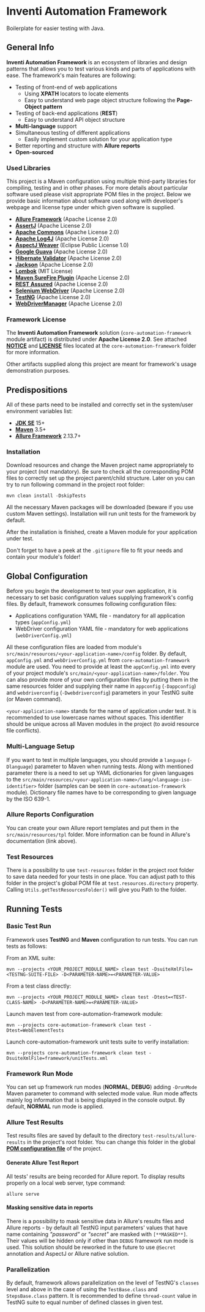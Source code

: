   # Inventi Automation Framework
Boilerplate for easier testing with Java.

## General Info
**Inventi Automation Framework** is an ecosystem of libraries and design patterns that allows you to test various kinds and parts of applications with ease. The framework's main features are following:

- Testing of front-end of web applications
  - Using **XPATH** locators to locate elements
  - Easy to understand web page object structure following the **Page-Object pattern**
- Testing of back-end applications (**REST**)
  - Easy to understand API object structure
- **Multi-language** support
- Simultaneous testing of different applications
  - Easily implement custom solution for your application type
- Better reporting and structure with **Allure reports**
- **Open-sourced**

### Used Libraries
This project is a Maven configuration using multiple third-party libraries for compiling, testing and in other phases. For more details about particular software used please visit appropriate POM files in the project. Below we provide basic information about software used along with developer's webpage and license type under which given software is supplied.

- **[Allure Framework](https://docs.qameta.io/allure)** (Apache License 2.0)
- **[AssertJ](https://assertj.github.io/doc/)** (Apache License 2.0)
- **[Apache Commons](https://commons.apache.org)** (Apache License 2.0)
- **[Apache Log4J](https://logging.apache.org/log4j/2.x)** (Apache License 2.0)
- **[AspectJ Weaver](https://www.eclipse.org/aspectj)** (Eclipse Public License 1.0)
- **[Google Guava](https://github.com/google/guava)** (Apache License 2.0) 
- **[Hibernate Validator](https://hibernate.org/validator/)** (Apache License 2.0)
- **[Jackson](https://github.com/FasterXML/jackson)** (Apache License 2.0)
- **[Lombok](https://projectlombok.org)** (MIT License)
- **[Maven SureFire Plugin](http://maven.apache.org/surefire/maven-surefire-plugin)** (Apache License 2.0)
- **[REST Assured](https://rest-assured.io)** (Apache License 2.0)
- **[Selenium WebDriver](https://www.selenium.dev)** (Apache License 2.0)
- **[TestNG](https://testng.org/doc)** (Apache License 2.0)
- **[WebDriverManager](https://github.com/bonigarcia/webdrivermanager)** (Apache License 2.0)

### Framework License
The **Inventi Automation Framework** solution (`core-automation-framework` module artifact) is distributed under **Apache License 2.0**. See attached **[NOTICE](NOTICE)** and **[LICENSE](LICENSE)** files located at the `core-automation-framework` folder for more information.

Other artifacts supplied along this project are meant for framework's usage demonstration purposes.

## Predispositions
All of these parts need to be installed and correctly set in the system/user environment variables list:
- **[JDK SE](https://www.oracle.com/java/technologies/javase-downloads.html)** 15+
- **[Maven](https://maven.apache.org/download.cgi)** 3.5+
- **[Allure Framework](https://docs.qameta.io/allure)** 2.13.7+

### Installation
Download resources and change the Maven project name appropriately to your project (not mandatory). Be sure to check all the corresponding POM files to correctly set up the project parent/child structure.
Later on you can try to run following command in the project root folder:

```
mvn clean install -DskipTests
```

All the necessary Maven packages will be downloaded (beware if you use custom Maven settings). Installation will run unit tests for the framework by default.

After the installation is finished, create a Maven module for your application under test.

Don't forget to have a peek at the `.gitignore` file to fit your needs and contain your module's folder!

## Global Configuration
Before you begin the development to test your own application, it is necessary to set basic configuration values supplying framework's config files. By default, framework consumes following configuration files:

- Applications configuration YAML file - mandatory for all application types (`appConfig.yml`)
- WebDriver configuration YAML file - mandatory for web applications (`webDriverConfig.yml`)

All these configuration files are loaded from module's `src/main/resources/<your-application-name>/config` folder. By default, `appConfig.yml` and `webDriverConfig.yml` from `core-automation-framework` module are used. You need to provide at least the `appConfig.yml` into every of your project module's `src/main/<your-application-name>/folder`. You can also provide more of your own configuration files by putting them in the same resources folder and supplying their name in `appconfig` (`-Dappconfig`) and `webdriverconfig` (`-Dwebdriverconfig`) parameters in your TestNG suite (or Maven command).

`<your-application-name>` stands for the name of application under test. It is recommended to use lowercase names without spaces. This identifier should be unique across all Maven modules in the project (to avoid resource file conflicts).

### Multi-Language Setup
If you want to test in multiple languages, you should provide a `language` (`-Dlanguage`) parameter to Maven when running tests. Along with mentioned parameter there is a need to set up YAML dictionaries for given languages to the `src/main/resources/<your-application-name>/lang/<language-iso-identifier>` folder (samples can be seen in `core-automation-framework` module). Dictionary file names have to be corresponding to given language by the ISO 639-1.

### Allure Reports Configuration
You can create your own Allure report templates and put them in the `src/main/resources/tpl` folder. More information can be found in Allure's documentation (link above).

### Test Resources
There is a possibility to use `test-resources` folder in the project root folder to save data needed for your tests in one place. You can adjust path to this folder in the project's global POM file at `test.resources.directory` property. Calling `Utils.getTestResourcesFolder()` will give you Path to the folder.

## Running Tests

### Basic Test Run
Framework uses **TestNG** and **Maven** configuration to run tests. You can run tests as follows:

From an XML suite:
```
mvn --projects <YOUR_PROJECT_MODULE_NAME> clean test -DsuiteXmlFile=<TESTNG-SUITE-FILE> -D<PARAMETER-NAME>=<PARAMETER-VALUE>
```

From a test class directly:
```
mvn --projects <YOUR_PROJECT_MODULE_NAME> clean test -Dtest=<TEST-CLASS-NAME> -D<PARAMETER-NAME>=<PARAMETER-VALUE>
```

Launch maven test from core-automation-framework module:
```
mvn --projects core-automation-framework clean test -Dtest=WebElementTests
```

Launch core-automation-framework unit tests suite to verify installation:
```
mvn --projects core-automation-framework clean test -DsuiteXmlFile=framework/unitTests.xml
```

### Framework Run Mode
You can set up framework run modes (**NORMAL**, **DEBUG**) adding `-DrunMode` Maven parameter to command with selected mode value. Run mode affects mainly log information that is being displayed in the console output. By default, **NORMAL** run mode is applied.

### Allure Test Results
Test results files are saved by default to the directory `test-results/allure-results` in the project's root folder. You can change this folder in the global **[POM configuration file](pom.xml)** of the project.

#### Generate Allure Test Report
All tests' results are being recorded for Allure report. To display results properly on a local web server, type command:

```
allure serve
```

#### Masking sensitive data in reports
There is a possibility to mask sensitive data in Allure's results files and Allure reports - by default all TestNG input parameters' values that have name containing _"password"_ or _"secret"_ are masked with `[**MASKED**]`. Their values will be hidden only if other than `DEBUG` framework run mode is used. This solution should be reworked in the future to use `@Secret` annotation and AspectJ or Allure native solution.


### Parallelization
By default, framework allows parallelization on the level of TestNG's `classes` level and above in the case of using the `TestBase.class` and `StepsBase.class` pattern. It is recommended to define `thread-count` value in TestNG suite to equal number of defined classes in given test. 